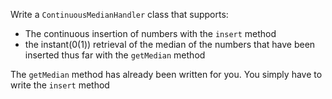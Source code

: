 Write a `ContinuousMedianHandler` class that supports:

- The continuous insertion of numbers with the `insert` method
- the instant(0(1)) retrieval of the median of the numbers that have been inserted thus far with the `getMedian` method

The `getMedian` method has already been written for you. You simply have to write the `insert` method
